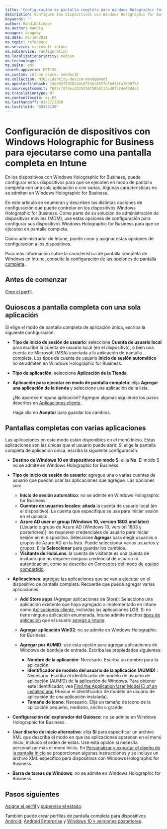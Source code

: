```yaml
---
title: 'Configuración de pantalla completa para Windows Holographic for Business en Microsoft Intune: Azure | Microsoft Docs'
description: Configure los dispositivos con Windows Holographic for Business como pantallas completas con una sola aplicación y con varias, personalice el menú Inicio, agregue aplicaciones, muestre la barra de tareas y configure un explorador web en Microsoft Intune.
keywords: ''
author: MandiOhlinger
ms.author: mandia
manager: dougeby
ms.date: 06/18/2019
ms.topic: reference
ms.service: microsoft-intune
ms.subservice: configuration
ms.localizationpriority: medium
ms.technology: ''
ms.suite: ems
search.appverid: MET150
ms.custom: intune-azure; seodec18
ms.collection: M365-identity-device-management
ms.openlocfilehash: 18de92792582d4c6753bc8657c56d73fa1509788
ms.sourcegitcommit: 7687cf8fdecd225216f58b8113ad07a24e43d4a3
ms.translationtype: HT
ms.contentlocale: es-ES
ms.lasthandoff: 03/27/2020
ms.locfileid: "80359130"
---
```

# <a name="windows-holographic-for-business-device-settings-to-run-as-a-kiosk-in-intune"></a>Configuración de dispositivos con Windows Holographic for Business para ejecutarse como una pantalla completa en Intune

En los dispositivos con Windows Holographic for Business, puede configurar estos dispositivos para que se ejecuten en modo de pantalla completa con una sola aplicación o con varias. Algunas características no se admiten en Windows Holographic for Business.

En este artículo se enumeran y describen las distintas opciones de configuración que puede controlar en los dispositivos Windows Holographic for Business. Como parte de su solución de administración de dispositivos móviles (MDM), use estas opciones de configuración para configurar sus dispositivos Windows Holographic for Business para que se ejecuten en pantalla completa.

Como administrador de Intune, puede crear y asignar estas opciones de configuración a los dispositivos.

Para más información sobre la característica de pantalla completa de Windows en Intune, consulte la [configuración de las opciones de pantalla completa](kiosk-settings.md).

## <a name="before-you-begin"></a>Antes de comenzar

[Cree el perfil](kiosk-settings.md#create-the-profile).

## <a name="single-full-screen-app-kiosks"></a>Quioscos a pantalla completa con una sola aplicación

Si elige el modo de pantalla completa de aplicación única, escriba la siguiente configuración:

- **Tipo de inicio de sesión de usuario**: seleccione **Cuenta de usuario local** para escribir la cuenta de usuario local (en el dispositivo), o bien una cuenta de Microsoft (MSA) asociada a la aplicación de pantalla completa. Los tipos de cuenta de usuario **Inicio de sesión automático** no se admiten en Windows Holographic for Business.

- **Tipo de aplicación**: seleccione **Aplicación de la Tienda**.

- **Aplicación para ejecutar en modo de pantalla completa**: elija **Agregar una aplicación de la tienda** y seleccione una aplicación de la lista.

    ¿No aparece ninguna aplicación? Agregue algunas siguiendo los pasos descritos en [Aplicaciones cliente](../apps/apps-add.md).

    Haga clic en **Aceptar** para guardar los cambios.

## <a name="multi-app-kiosks"></a>Pantallas completas con varias aplicaciones

Las aplicaciones en este modo están disponibles en el menú Inicio. Estas aplicaciones son las únicas que el usuario puede abrir. Si elige la pantalla completa de aplicación única, escriba la siguiente configuración:

- **Destino de Windows 10 en dispositivos en modo S**: elija **No**. El modo S no se admite en Windows Holographic for Business.

- **Tipo de inicio de sesión de usuario**: agregue una o varias cuentas de usuario que puedan usar las aplicaciones que agregue. Las opciones son: 

  - **Inicio de sesión automático**: no se admite en Windows Holographic for Business.
  - **Cuentas de usuarios locales**: **añada** la cuenta de usuario local (en el dispositivo). La cuenta que especifique se usa para iniciar sesión en el quiosco.
  - **Azure AD user or group (Windows 10, version 1803 and later)** [Usuario o grupo de Azure AD (Windows 10, versión 1803 y posteriores)]: se requieren credenciales de usuario para iniciar sesión en el dispositivo. Seleccione **Agregar** para elegir usuarios o grupos de Azure AD en la lista. Puede seleccionar varios usuarios y grupos. Elija **Seleccionar** para guardar los cambios.
  - **Visitante de HoloLens**: la cuenta de visitante es una cuenta de invitado que no requiere ninguna credencial de usuario ni autenticación, como se describe en [Conceptos del modo de equipo compartido](https://docs.microsoft.com/windows/configuration/set-up-shared-or-guest-pc#shared-pc-mode-concepts).

- **Aplicaciones**: agregue las aplicaciones que se van a ejecutar en el dispositivo de pantalla completa. Recuerde que puede agregar varias aplicaciones.

  - **Add Store apps** (Agregar aplicaciones de Store): Seleccione una aplicación existente que haya agregado o implementado en Intune como [Aplicaciones cliente](../apps/apps-add.md), incluidas las aplicaciones LOB. Si no tiene ninguna aplicación enumerada, Intune admite muchos [tipos de aplicación](../apps/apps-add.md) que el usuario [agrega a Intune](../apps/store-apps-windows.md).
  - **Agregar aplicación Win32**: no se admite en Windows Holographic for Business.
  - **Agregar por AUMID**: use esta opción para agregar aplicaciones de Windows de bandeja de entrada. Escriba las propiedades siguientes: 

    - **Nombre de la aplicación**: Necesario. Escriba un nombre para la aplicación.
    - **Identificador de modelo del usuario de la aplicación (AUMID)** : Necesario. Escriba el identificador de modelo de usuario de aplicación (AUMID) de la aplicación de Windows. Para obtener este identificador, vea [Find the Application User Model ID of an installed app](https://docs.microsoft.com/windows-hardware/customize/enterprise/find-the-application-user-model-id-of-an-installed-app) (Buscar el identificador de modelo de usuario de aplicación de una aplicación instalada).
    - **Tamaño de icono**: Necesario. Elija un tamaño de icono de la aplicación pequeño, mediano, ancho o grande.

- **Configuración del explorador del Quiosco**: no se admite en Windows Holographic for Business.

- **Usar diseño de inicio alternativo**: elija **Sí** para especificar un archivo XML que describa el modo en que las aplicaciones aparecen en el menú Inicio, incluido el orden de estas. Use esta opción si necesita personalizar más el menú Inicio. En [Personalizar y exportar el diseño de la pantalla Inicio](https://docs.microsoft.com/hololens/hololens-kiosk#start-layout-for-hololens) se proporcionan algunas instrucciones y se incluye un archivo XML específico para dispositivos con Windows Holographic for Business.

- **Barra de tareas de Windows**: no se admite en Windows Holographic for Business.

## <a name="next-steps"></a>Pasos siguientes

[Asigne el perfil](device-profile-assign.md) y [supervise el estado](device-profile-monitor.md).

También puede crear perfiles de pantalla completa para dispositivos [Android](device-restrictions-android.md#kiosk), [Android Enterprise](device-restrictions-android-for-work.md#dedicated-devices) y [Windows 10 y versiones posteriores](kiosk-settings-windows.md).
